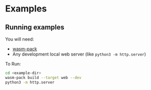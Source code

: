# Examples

## Running examples

You will need:
- [wasm-pack](https://rustwasm.github.io/wasm-pack/installer/)
- Any development local web server (like `python3 -m http.server`)

To Run:
```sh
cd <example-dir>
wasm-pack build --target web --dev
python3 -m http.server
```
